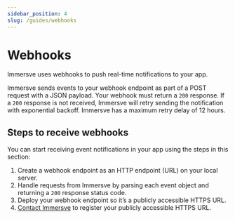 ```yaml
---
sidebar_position: 4
slug: /guides/webhooks
---
```


# Webhooks

Immersve uses webhooks to push real-time notifications to your app.

Immersve sends events to your webhook endpoint as part of a POST request with a JSON payload. Your webhook must return a `200` response. If a `200` response is not received, Immersve will retry sending the notification with exponential backoff. Immersve has a maximum retry delay of 12 hours.

## Steps to receive webhooks

You can start receiving event notifications in your app using the steps in this section:

1. Create a webhook endpoint as an HTTP endpoint (URL) on your local server.
2. Handle requests from Immersve by parsing each event object and returning a `200` response status code.
3. Deploy your webhook endpoint so it’s a publicly accessible HTTPS URL.
4. [Contact Immersve](https://immersve.com/#contact) to register your publicly accessible HTTPS URL.
